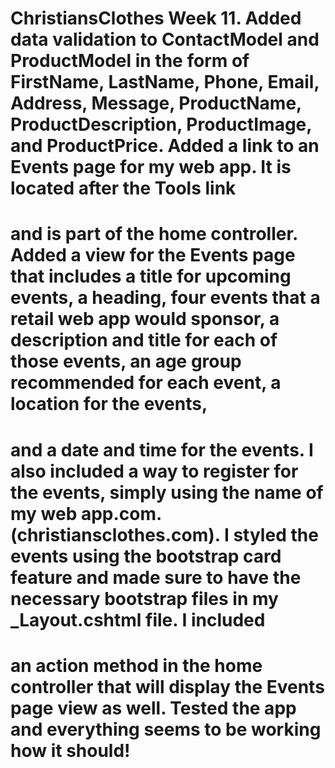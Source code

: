 # ChristiansClothes Week 11. Added data validation to ContactModel and ProductModel in the form of FirstName, LastName, Phone, Email, Address, Message, ProductName, ProductDescription, ProductImage, and ProductPrice. Added a link to an Events page for my web app. It is located after the Tools link
# and is part of the home controller. Added a view for the Events page that includes a title for upcoming events, a heading, four events that a retail web app would sponsor, a description and title for each of those events, an age group recommended for each event, a location for the events,
# and a date and time for the events. I also included a way to register for the events, simply using the name of my web app.com. (christiansclothes.com). I styled the events using the bootstrap card feature and made sure to have the necessary bootstrap files in my _Layout.cshtml file. I included
# an action method in the home controller that will display the Events page view as well. Tested the app and everything seems to be working how it should!
